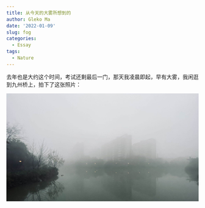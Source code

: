```yaml
---
title: 从今天的大雾所想到的
author: Gleko Ma
date: '2022-01-09'
slug: fog
categories:
  - Essay
tags:
  - Nature
---
```


去年也是大约这个时间，考试还剩最后一门，那天我凌晨即起，早有大雾，我闲逛到九州桥上，拍下了这张照片：

<center>
<a href="static/image/fog.png">
  <img src="static/image/fog.png" style="zoom: 70%;" align="middle" alt="浓浓的大雾" />
</a>
</center>
